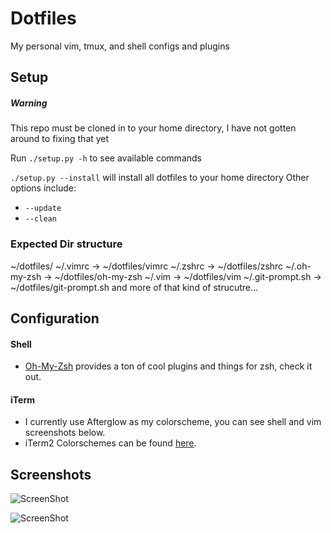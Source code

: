 # Dotfiles

My personal vim, tmux, and shell configs and plugins

## Setup

##### Warning
This repo must be cloned in to your home directory, I have not gotten around to fixing that yet

Run ```./setup.py -h``` to see available commands

```./setup.py --install``` will install all dotfiles to your home directory
Other options include:
* ```--update```
* ```--clean```

### Expected Dir structure
~/dotfiles/
~/.vimrc -> ~/dotfiles/vimrc
~/.zshrc -> ~/dotfiles/zshrc
~/.oh-my-zsh -> ~/dotfiles/oh-my-zsh
~/.vim -> ~/dotfiles/vim
~/.git-prompt.sh -> ~/dotfiles/git-prompt.sh
and more of that kind of strucutre...

## Configuration

#### Shell
* [Oh-My-Zsh](https://github.com/robbyrussell/oh-my-zsh) provides a ton of cool plugins and things for zsh, check it out.

#### iTerm
* I currently use Afterglow as my colorscheme, you can see shell and vim screenshots below.
* iTerm2 Colorschemes can be found [here](https://github.com/mbadolato/iTerm2-Color-Schemes).

## Screenshots
![ScreenShot](http://i.imgur.com/nfTW4x9.png)

![ScreenShot](http://i.imgur.com/LlzxPAj.png)
